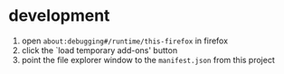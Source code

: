 # development

1. open `about:debugging#/runtime/this-firefox` in firefox
2. click the `load temporary add-ons' button
3. point the file explorer window to the `manifest.json` from this project
